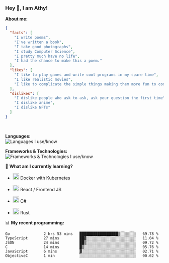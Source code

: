 ### Hey 👋, I am Athy!<br>

**About me:**


```json
{
  "facts": [
    "I write poems",
    "I've written a book",
    "I take good photographs",
    "I study Computer Science",
    "I pretty much have no life",
    "I had the chance to make this a poem."
  ],
  "likes": [
    "I like to play games and write cool programs in my spare time",
    "I like realistic movies",
    "I like to complicate the simple things making them more fun to code."
  ],
  "dislikes": [
    "I dislike people who ask to ask, ask your question the first time",
    "I dislike anime",
    "I dislike NFTs"
  ]
}
```
<br>


**Languages:**<br>
![Languages I use/know](https://skillicons.dev/icons?i=py,js,html,go,lua,java)

**Frameworks & Technologies:**<br />
![Frameworks & Technologies I use/know](https://skillicons.dev/icons?i=nodejs,nextjs,ts,react,express,docker,kubernetes,mysql,postgresql,mongodb,git,github,tailwind)

📙 **What am I currently learning?**

- <img height="20" src="https://cdn.jsdelivr.net/gh/devicons/devicon/icons/docker/docker-original.svg" /> Docker with Kubernetes

- <img height="20" src="https://cdn.jsdelivr.net/gh/devicons/devicon/icons/react/react-original.svg" /> React / Frontend JS

- <img height="20" src="https://cdn.jsdelivr.net/gh/devicons/devicon/icons/csharp/csharp-original.svg" /> C#
- <img height="20" src="https://cdn.jsdelivr.net/gh/devicons/devicon/icons/rust/rust-plain.svg" /> Rust

📊 **My recent programming:**

<!--START_SECTION:waka-->

```text
Go               2 hrs 53 mins   █████████████████▒░░░░░░░   69.78 %
TypeScript       27 mins         ██▓░░░░░░░░░░░░░░░░░░░░░░   11.04 %
JSON             24 mins         ██▒░░░░░░░░░░░░░░░░░░░░░░   09.72 %
C                14 mins         █▒░░░░░░░░░░░░░░░░░░░░░░░   05.76 %
JavaScript       6 mins          ▓░░░░░░░░░░░░░░░░░░░░░░░░   02.71 %
ObjectiveC       1 min           ░░░░░░░░░░░░░░░░░░░░░░░░░   00.62 %
```

<!--END_SECTION:waka-->
